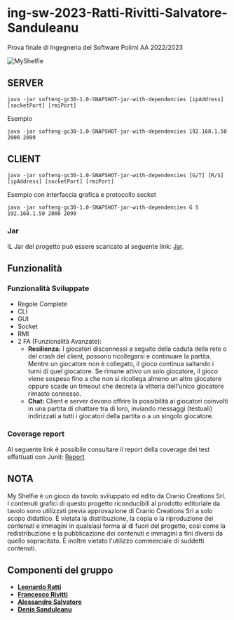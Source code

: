 # ing-sw-2023-Ratti-Rivitti-Salvatore-Sanduleanu
Prova finale di Ingegneria del Software Polimi AA 2022/2023

![MyShelfie](https://www.craniocreations.it/storage/media/products/54/112/My_Shelfie_box_ITA-ENG.png)

## SERVER

```
java -jar softeng-gc30-1.0-SNAPSHOT-jar-with-dependencies [ipAddress] [socketPort] [rmiPort]
```
Esempio
```
java -jar softeng-gc30-1.0-SNAPSHOT-jar-with-dependencies 192.168.1.50 2000 2099
```


## CLIENT

```
java -jar softeng-gc30-1.0-SNAPSHOT-jar-with-dependencies [G/T] [R/S] [ipAddress] [socketPort] [rmiPort]
```

Esempio con interfaccia grafica e protocollo socket
```
java -jar softeng-gc30-1.0-SNAPSHOT-jar-with-dependencies G S 192.168.1.50 2000 2099
```

### Jar
IL Jar del progetto può essere scaricato al seguente link: [Jar](https://github.com/rivitti01/ing-sw-2023-ratti-rivitti-salvatore-sanduleanu/releases/download/MyShelfie/softeng-gc30-1.0-SNAPSHOT-jar-with-dependencies.jar).




## Funzionalità
### Funzionalità Sviluppate
- Regole Complete
- CLI
- GUI
- Socket
- RMI
- 2 FA (Funzionalità Avanzate):
    - __Resilienza:__ I giocatori disconnessi a seguito della caduta della rete o del crash del client, possono ricollegarsi e continuare la partita. Mentre un giocatore non è collegato, il gioco continua saltando i turni di quel giocatore. Se rimane attivo un solo giocatore, il gioco viene sospeso fino a che non si ricollega almeno un altro giocatore oppure scade un timeout che decreta la vittoria dell'unico giocatore rimasto connesso.
    - __Chat:__ Client e server devono offrire la possibilità ai giocatori coinvolti in una partita di chattare tra di loro, inviando messaggi (testuali) indirizzati a tutti i giocatori della partita o a un singolo giocatore.

### Coverage report
Al seguente link è possibile consultare il report della coverage dei test effettuati con Junit: [Report](https://github.com/rivitti01/ing-sw-2023-ratti-rivitti-salvatore-sanduleanu/blob/main/documents/image.png)

## NOTA
My Shelfie è un gioco da tavolo sviluppato ed edito da Cranio Creations Srl. I contenuti grafici di questo progetto riconducibili al prodotto editoriale da tavolo sono utilizzati previa approvazione di Cranio Creations Srl a solo scopo didattico. È vietata la distribuzione, la copia o la riproduzione dei contenuti e immagini in qualsiasi forma al di fuori del progetto, così come la redistribuzione e la pubblicazione dei contenuti e immagini a fini diversi da quello sopracitato. È inoltre vietato l'utilizzo commerciale di suddetti contenuti.

## Componenti del gruppo
- [__Leonardo Ratti__](https://github.com/LRatti)
- [__Francesco Rivitti__](https://github.com/rivitti01)
- [__Alessandro Salvatore__](https://github.com/SAAL01)
- [__Denis Sanduleanu__](https://github.com/DenSandu)
